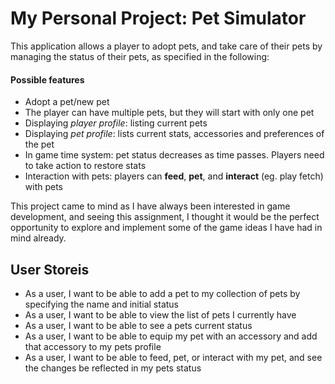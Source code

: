 # My Personal Project: Pet Simulator

This application allows a player to adopt pets, and take care of their pets by managing the status of their pets, as specified in the following:

#### Possible features
- Adopt a pet/new pet
- The player can have multiple pets, but they will start with only one pet 
- Displaying *player profile*: listing current pets
- Displaying *pet profile*: lists current stats, accessories and preferences of the pet
- In game time system: pet status decreases as time passes. Players need to take action to restore stats
- Interaction with pets: players can **feed**, **pet**, and **interact** (eg. play fetch) with pets

This project came to mind as I have always been interested in game development, and seeing this assignment, I thought it would be the perfect opportunity to explore and implement some of the game ideas I have had in mind already.

## User Storeis
- As a user, I want to be able to add a pet to my collection of pets by specifying the name and initial status
- As a user, I want to be able to view the list of pets I currently have
- As a user, I want to be able to see a pets current status
- As a user, I want to be able to equip my pet with an accessory and add that accessory to my pets profile
- As a user, I want to be able to feed, pet, or interact with my pet, and see the changes be reflected in my pets status